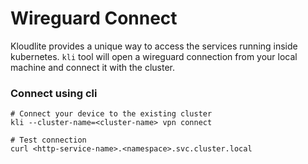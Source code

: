 # Wireguard Connect

Kloudlite provides a unique way to access the services running inside kubernetes. `kli` tool will open a wireguard connection from your local machine and connect it with the cluster.

### Connect using cli

```
# Connect your device to the existing cluster
kli --cluster-name=<cluster-name> vpn connect

# Test connection
curl <http-service-name>.<namespace>.svc.cluster.local
```



